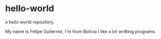 # hello-world
a hello world repository

My name is Felipe Gutierrez, I'm from Bolivia
I like a lot writting programs.

